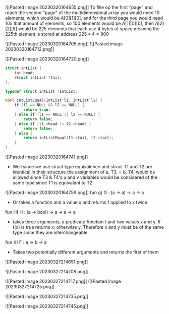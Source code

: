 ![[Pasted image 20230320164655.png]]
To fille op the first "page" and reach the second "page" of the multidimensional array you would need 10 elements, which would be $A[0][1][0]$, and for the third page you would need 10x that amount of elements, so 100 elements would be $A[1][0][0]$, then $A[2][2][5]$ would be 225 elements that each use 4 bytes of space meaning the 225th element is stored at address $225*4 = 900$ 

![[Pasted image 20230320164705.png]]
![[Pasted image 20230320164712.png]]



![[Pasted image 20230320164720.png]]
``` C
struct intList {
    int head;
    struct intList *tail;
};

typedef struct intList *IntList;

bool intListEqual(IntList l1, IntList l2) {
    if (l1 == NULL && l2 == NULL) {
        return true;
    } else if (l1 == NULL || l2 == NULL) {
        return false;
    } else if (l1->head != l2->head) {
        return false;
    } else {
        return intListEqual(l1->tail, l2->tail);
    }
}
```

![[Pasted image 20230320164741.png]]
- Well since we use struct type equivalence and struct T1 and T2 are identical in their structure the assignment of a, T3, = b, T4, would be allowed since T3 & T4's u and v variables would be considered of the same type since T1 is equivalent to T2

![[Pasted image 20230320164759.png]]
fun g) G : (a -> a) -> a -> a
- Or takes a function and a value x and returns f applied to x twice

fun H) H : (a -> bool) -> a -> a -> a
- takes three arguments, a predicate function t and two values x and y. If t(x) is true returns x; otherwise y. Therefore x and y must be of the same type since they are interchangeable

fun K) F : a -> b -> a
- Takes two potentially different arguments and returns the first of them



![[Pasted image 20230327214651.png]]


![[Pasted image 20230327214708.png]]

![[Pasted image 20230327214717.png]]
![[Pasted image 20230327214725.png]]


![[Pasted image 20230327214735.png]]

![[Pasted image 20230327214745.png]]